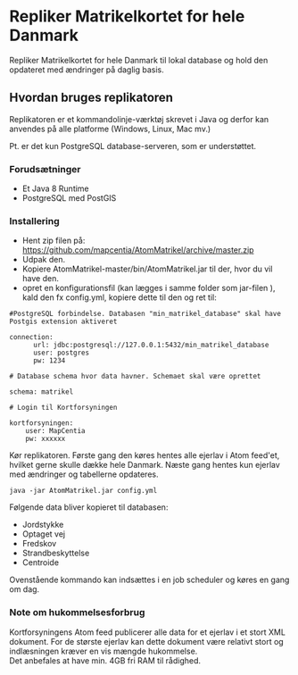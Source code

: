 # Repliker Matrikelkortet for hele Danmark
Repliker Matrikelkortet for hele Danmark til lokal database og hold den opdateret med ændringer på daglig basis.

## Hvordan bruges replikatoren
Replikatoren er et kommandolinje-værktøj skrevet i Java og derfor kan anvendes på alle platforme (Windows, Linux, Mac mv.)

Pt. er det kun PostgreSQL database-serveren, som er understøttet.

### Forudsætninger
- Et Java 8 Runtime
- PostgreSQL med PostGIS

### Installering
- Hent zip filen på: https://github.com/mapcentia/AtomMatrikel/archive/master.zip
- Udpak den.
- Kopiere AtomMatrikel-master/bin/AtomMatrikel.jar til der, hvor du vil have den.
- opret en konfigurationsfil (kan lægges i samme folder som jar-filen ), kald den fx config.yml, kopiere dette til den og ret til:

```
#PostgreSQL forbindelse. Databasen "min_matrikel_database" skal have Postgis extension aktiveret

connection:
      url: jdbc:postgresql://127.0.0.1:5432/min_matrikel_database
      user: postgres
      pw: 1234

# Database schema hvor data havner. Schemaet skal være oprettet

schema: matrikel

# Login til Kortforsyningen

kortforsyningen:
    user: MapCentia
    pw: xxxxxx
```

Kør replikatoren. Første gang den køres hentes alle ejerlav i Atom feed'et, hvilket gerne skulle dække hele Danmark. Næste gang hentes kun ejerlav med ændringer og tabellerne opdateres.
```
java -jar AtomMatrikel.jar config.yml
```
Følgende data bliver kopieret til databasen:
- Jordstykke
- Optaget vej
- Fredskov
- Strandbeskyttelse
- Centroide
    
Ovenstående kommando kan indsættes i en job scheduler og køres en gang om dag.

### Note om hukommelsesforbrug
Kortforsyningens Atom feed publicerer alle data for et ejerlav i et stort XML dokument. For de største ejerlav kan dette dokument være relativt stort og indlæsningen kræver en vis mængde hukommelse.   
Det anbefales at have min. 4GB fri RAM til rådighed.
